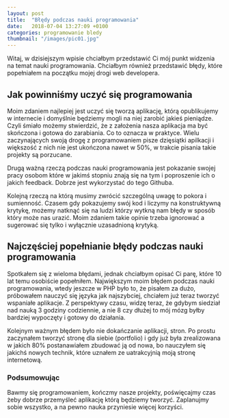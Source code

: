 ```yaml
---
layout: post
title:  "Błędy podczas nauki programowania"
date:   2018-07-04 13:27:09 +0100
categories: programowanie bledy
thumbnail: "/images/pic01.jpg"
---
```

Witaj, w dzisiejszym wpisie chciałbym przedstawić Ci mój punkt widzenia na temat nauki programowania. Chciałbym również przedstawić błędy, które popełniałem na początku mojej drogi web developera.

## Jak powinniśmy uczyć się programowania
Moim zdaniem najlepiej jest uczyć się tworzą aplikację, którą opublikujemy w internecie i domyślnie będziemy mogli na niej zarobić jakieś pieniądze. Czyli śmiało możemy stwierdzić, że z założenia nasza aplikacja ma być skończona i gotowa do zarabiania. Co to oznacza  w praktyce. Wielu zaczynających swoją drogę z programowaniem pisze dzięsiątki apilkacji i większość z nich nie jest ukończona nawet w 50%, w trakcie pisania takie projekty są porzucane. 

Drugą ważną rzeczą podczas nauki programowania jest pokazanie swojej pracy osobom które w jakimś stopniu znają się na tym i poproszenie ich o jakich feedback. Dobrze jest wykorzystać do tego Githuba. 

Kolejną rzeczą na którą musimy zwrócić szczególną uwagę to pokora i sumienność. Czasem gdy pokazujemy swój kod i liczymy na konstruktywną krytykę, możemy natknąć się na ludzi którzy wytkną nam błędy w sposób który może nas urazić. Moim zdaniem takie opinie trzeba ignorować a sugerować się tylko i wyłącznie uzasadnioną krytyką.

## Najczęściej popełnianie błędy podczas nauki programowania

Spotkałem się z wieloma błędami, jednak chciałbym opisać Ci parę, które 10 lat temu osobiście popełniłem. Największym moim błędem podczas nauki programowania, wtedy jeszcze w PHP było to, że pisałem za dużo, próbowałem nauczyć się języka jak najszybciej, chciałem już teraz tworzyć wspaniałe aplikacje. Z perspektywy czasu, widzę teraz, że gdybym siedział nad nauką 3 godziny codziennie, a nie 8 czy dłużej to mój mózg byłby bardziej wypoczęty i gotowy do działania.

Kolejnym ważnym błędem było nie dokańczanie aplikacji, stron. Po prostu zaczynałem tworzyć stronę dla siebie (portfolio) i gdy już była zrealizowana w jakich 80% postanawiałem zbudować ją od nowa, bo nauczyłem się jakichś nowych technik, które uznałem ze uatrakcyjnią moją stronę internetową.

### Podsumowując
Bawmy się programowaniem, kończmy nasze projekty, poświęcajmy czas żeby dobrze przemyśleć aplikację którą będziemy tworzyć. Zaplanujmy sobie wszystko, a na pewno nauka przyniesie więcej korzyści.

